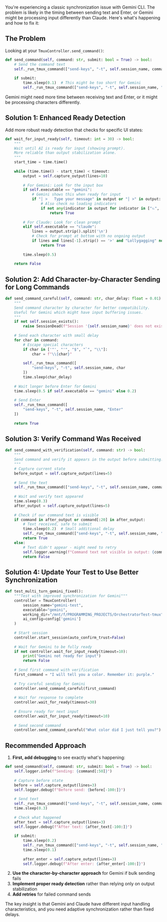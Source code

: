 You're experiencing a classic synchronization issue with Gemini CLI. The problem is likely in the timing between sending text and Enter, or Gemini might be processing input differently than Claude. Here's what's happening and how to fix it:

## The Problem

Looking at your `TmuxController.send_command()`:
```python
def send_command(self, command: str, submit: bool = True) -> bool:
    # Send the command text
    self._run_tmux_command(["send-keys", "-t", self.session_name, command])
    
    if submit:
        time.sleep(0.1)  # This might be too short for Gemini
        self._run_tmux_command(["send-keys", "-t", self.session_name, "Enter"])
```

Gemini might need more time between receiving text and Enter, or it might be processing characters differently.

## Solution 1: Enhanced Ready Detection

Add more robust ready detection that checks for specific UI states:

```python
def wait_for_input_ready(self, timeout: int = 30) -> bool:
    """
    Wait until AI is ready for input (showing prompt).
    More reliable than output stabilization alone.
    """
    start_time = time.time()
    
    while (time.time() - start_time) < timeout:
        output = self.capture_output(lines=10)
        
        # For Gemini: Look for the input box
        if self.executable == "gemini":
            # Gemini shows this when ready for input
            if "│ >   Type your message" in output or "│ >" in output:
                # Also check no loading indicators
                if not any(indicator in output for indicator in ["⠦", "⠼", "Enhancing...", "Counting electrons..."]):
                    return True
                    
        # For Claude: Look for clean prompt
        elif self.executable == "claude":
            lines = output.strip().split('\n')
            # Check for prompt at bottom with no ongoing output
            if lines and lines[-1].strip() == '>' and "Lollygagging" not in output:
                return True
                
        time.sleep(0.5)
    
    return False
```

## Solution 2: Add Character-by-Character Sending for Long Commands

```python
def send_command_careful(self, command: str, char_delay: float = 0.01) -> bool:
    """
    Send command character by character for better compatibility.
    Useful for Gemini which might have input buffering issues.
    """
    if not self.session_exists():
        raise SessionDead(f"Session '{self.session_name}' does not exist")
    
    # Send each character with small delay
    for char in command:
        # Escape special characters
        if char in ['"', "'", "$", "`", "\\"]:
            char = f"\\{char}"
        
        self._run_tmux_command([
            "send-keys", "-t", self.session_name, char
        ])
        time.sleep(char_delay)
    
    # Wait longer before Enter for Gemini
    time.sleep(0.5 if self.executable == "gemini" else 0.2)
    
    # Send Enter
    self._run_tmux_command([
        "send-keys", "-t", self.session_name, "Enter"
    ])
    
    return True
```

## Solution 3: Verify Command Was Received

```python
def send_command_with_verification(self, command: str) -> bool:
    """
    Send command and verify it appears in the output before submitting.
    """
    # Capture current state
    before_output = self.capture_output(lines=5)
    
    # Send the text
    self._run_tmux_command(["send-keys", "-t", self.session_name, command])
    
    # Wait and verify text appeared
    time.sleep(0.3)
    after_output = self.capture_output(lines=5)
    
    # Check if our command text is visible
    if command in after_output or command[:20] in after_output:
        # Text received, safe to submit
        time.sleep(0.2)  # Small additional delay
        self._run_tmux_command(["send-keys", "-t", self.session_name, "Enter"])
        return True
    else:
        # Text didn't appear - might need to retry
        self.logger.warning(f"Command text not visible in output: {command[:50]}")
        return False
```

## Solution 4: Update Your Test to Use Better Synchronization

```python
def test_multi_turn_gemini_fixed():
    """Test with improved synchronization for Gemini"""
    controller = TmuxController(
        session_name="gemini-test",
        executable="gemini",
        working_dir="/mnt/f/PROGRAMMING_PROJECTS/OrchestratorTest-tmux",
        ai_config=config['gemini']
    )
    
    # Start session
    controller.start_session(auto_confirm_trust=False)
    
    # Wait for Gemini to be fully ready
    if not controller.wait_for_input_ready(timeout=10):
        print("Gemini not ready for input")
        return False
    
    # Send first command with verification
    first_command = "I will tell you a color. Remember it: purple."
    
    # Try careful sending for Gemini
    controller.send_command_careful(first_command)
    
    # Wait for response to complete
    controller.wait_for_ready(timeout=30)
    
    # Ensure ready for next input
    controller.wait_for_input_ready(timeout=10)
    
    # Send second command
    controller.send_command_careful("What color did I just tell you?")
```

## Recommended Approach

1. **First, add debugging** to see exactly what's happening:
```python
def send_command(self, command: str, submit: bool = True) -> bool:
    self.logger.info(f"Sending: {command[:50]}")
    
    # Capture before state
    before = self.capture_output(lines=3)
    self.logger.debug(f"Before send: {before[-100:]}")
    
    # Send text
    self._run_tmux_command(["send-keys", "-t", self.session_name, command])
    time.sleep(0.3)
    
    # Check what happened
    after_text = self.capture_output(lines=3)
    self.logger.debug(f"After text: {after_text[-100:]}")
    
    if submit:
        time.sleep(0.2)
        self._run_tmux_command(["send-keys", "-t", self.session_name, "Enter"])
        time.sleep(0.1)
        
        after_enter = self.capture_output(lines=3)
        self.logger.debug(f"After enter: {after_enter[-100:]}")
```

2. **Use the character-by-character approach** for Gemini if bulk sending fails
3. **Implement proper ready detection** rather than relying only on output stabilization
4. **Add retries** for failed command sends

The key insight is that Gemini and Claude have different input handling characteristics, and you need adaptive synchronization rather than fixed delays.